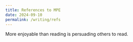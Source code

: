 ```yaml
---
title: References to MPE
date: 2024-09-10
permalink: /writing/refs
---
```


More enjoyable than reading is persuading others to read.


